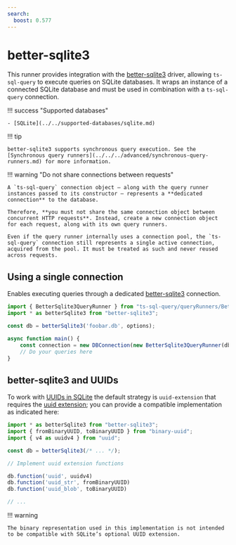 ```yaml
---
search:
  boost: 0.577
---
```

# better-sqlite3

This runner provides integration with the [better-sqlite3](https://www.npmjs.com/package/better-sqlite3) driver, allowing `ts-sql-query` to execute queries on SQLite databases. It wraps an instance of a connected SQLite database and must be used in combination with a `ts-sql-query` connection.

!!! success "Supported databases"

    - [SQLite](../../supported-databases/sqlite.md)

!!! tip

    better-sqlite3 supports synchronous query execution. See the [Synchronous query runners](../../../advanced/synchronous-query-runners.md) for more information.

!!! warning "Do not share connections between requests"

    A `ts-sql-query` connection object — along with the query runner instances passed to its constructor — represents a **dedicated connection** to the database.

    Therefore, **you must not share the same connection object between concurrent HTTP requests**. Instead, create a new connection object for each request, along with its own query runners.

    Even if the query runner internally uses a connection pool, the `ts-sql-query` connection still represents a single active connection, acquired from the pool. It must be treated as such and never reused across requests.

## Using a single connection

Enables executing queries through a dedicated [better-sqlite3](https://www.npmjs.com/package/better-sqlite3) connection.

```ts
import { BetterSqlite3QueryRunner } from "ts-sql-query/queryRunners/BetterSqlite3QueryRunner";
import * as betterSqlite3 from "better-sqlite3";

const db = betterSqlite3('foobar.db', options);

async function main() {
    const connection = new DBConnection(new BetterSqlite3QueryRunner(db));
    // Do your queries here
}
```

## better-sqlite3 and UUIDs

To work with [UUIDs in SQLite](../../supported-databases/sqlite.md#uuid-strategies) the default strategy is `uuid-extension` that requires the [uuid extension](https://sqlite.org/src/file?name=ext/misc/uuid.c); you can provide a compatible implementation as indicated here:

```ts
import * as betterSqlite3 from "better-sqlite3";
import { fromBinaryUUID, toBinaryUUID } from "binary-uuid";
import { v4 as uuidv4 } from "uuid";

const db = betterSqlite3(/* ... */);

// Implement uuid extension functions

db.function('uuid', uuidv4)
db.function('uuid_str', fromBinaryUUID)
db.function('uuid_blob', toBinaryUUID)

// ...
```

!!! warning

    The binary representation used in this implementation is not intended to be compatible with SQLite’s optional UUID extension.
